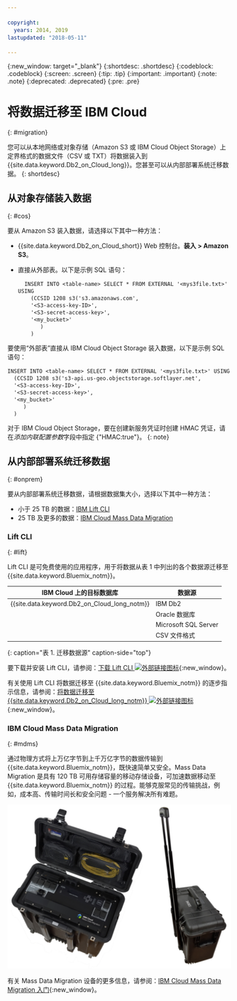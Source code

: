 ```yaml
---

copyright:
  years: 2014, 2019
lastupdated: "2018-05-11"

---
```


<!-- Attribute definitions --> 
{:new_window: target="_blank"}
{:shortdesc: .shortdesc}
{:codeblock: .codeblock}
{:screen: .screen}
{:tip: .tip}
{:important: .important}
{:note: .note}
{:deprecated: .deprecated}
{:pre: .pre}

# 将数据迁移至 IBM Cloud
{: #migration}

您可以从本地网络或对象存储（Amazon S3 或 IBM Cloud Object Storage）上定界格式的数据文件（CSV 或 TXT）将数据装入到 {{site.data.keyword.Db2_on_Cloud_long}}。您甚至可以从内部部署系统迁移数据。
{: shortdesc}

## 从对象存储装入数据
{: #cos}

要从 Amazon S3 装入数据，请选择以下其中一种方法：
  * {{site.data.keyword.Db2_on_Cloud_short}} Web 控制台。**装入 > Amazon S3**。 
  * 直接从外部表。以下是示例 SQL 语句：

    ```
      INSERT INTO <table-name> SELECT * FROM EXTERNAL '<mys3file.txt>' USING
        (CCSID 1208 s3('s3.amazonaws.com',
        '<S3-access-key-ID>',
        '<S3-secret-access-key>',
        '<my_bucket>'
           )
        )      
    ```

要使用“外部表”直接从 IBM Cloud Object Storage 装入数据，以下是示例 SQL 语句：

```
INSERT INTO <table-name> SELECT * FROM EXTERNAL '<mys3file.txt>' USING
  (CCSID 1208 s3('s3-api.us-geo.objectstorage.softlayer.net',
  '<S3-access-key-ID>',
  '<S3-secret-access-key>',
  '<my_bucket>'
     )
  )      
```

对于 IBM Cloud Object Storage，要在创建新服务凭证时创建 HMAC 凭证，请在*添加内联配置参数*字段中指定 {"HMAC:true"}。
{: note}

## 从内部部署系统迁移数据
{: #onprem}

要从内部部署系统迁移数据，请根据数据集大小，选择以下其中一种方法：
* 小于 25 TB 的数据：[IBM Lift CLI](#lift)
* 25 TB 及更多的数据：[IBM Cloud Mass Data Migration](#mdms)

### Lift CLI
{: #lift}

Lift CLI 是可免费使用的应用程序，用于将数据从表 1 中列出的各个数据源迁移至 {{site.data.keyword.Bluemix_notm}}。 

| IBM Cloud 上的目标数据库     | 数据源      |
|------------------------------|-------------|
| {{site.data.keyword.Db2_on_Cloud_long_notm}}   | IBM Db2 |
|                              | Oracle 数据库 |
|                              | Microsoft SQL Server |
|                              | CSV 文件格式 |
{: caption="表 1. 迁移数据源" caption-side="top"}

要下载并安装 Lift CLI，请参阅：[下载 Lift CLI ![外部链接图标](../../icons/launch-glyph.svg "外部链接图标")](https://lift.ng.bluemix.net/#download){:new_window}。

有关使用 Lift CLI 将数据迁移至 {{site.data.keyword.Bluemix_notm}} 的逐步指示信息，请参阅：[将数据迁移至 {{site.data.keyword.Db2_on_Cloud_long_notm}} ![外部链接图标](../../icons/launch-glyph.svg "外部链接图标")](https://lift.ng.bluemix.net/#docs){:new_window}。

### IBM Cloud Mass Data Migration
{: #mdms}

通过物理方式将上万亿字节到上千万亿字节的数据传输到 {{site.data.keyword.Bluemix_notm}}，既快速简单又安全。Mass Data Migration 是具有 120 TB 可用存储容量的移动存储设备，可加速数据移动至 {{site.data.keyword.Bluemix_notm}} 的过程。能够克服常见的传输挑战，例如，成本高、传输时间长和安全问题 - 一个服务解决所有难题。

![Mass Data Migration 设备的视图](images/mdms.svg)

有关 Mass Data Migration 设备的更多信息，请参阅：[IBM Cloud Mass Data Migration 入门](/docs/infrastructure/mass-data-migration/index.html#getting-started-with-ibm-cloud-mass-data-migration){:new_window}。

